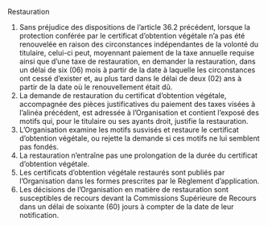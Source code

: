 Restauration
1) Sans préjudice des dispositions de l’article 36.2 précédent, lorsque la protection
conférée par le certificat d’obtention végétale n’a pas été renouvelée en raison des
circonstances indépendantes de la volonté du titulaire, celui-ci peut, moyennant
paiement de la taxe annuelle requise ainsi que d’une taxe de restauration, en demander
la restauration, dans un délai de six (06) mois à partir de la date à laquelle les
circonstances ont cessé d’exister et, au plus tard dans le délai de deux (02) ans à partir
de la date où le renouvellement était dû.
2) La demande de restauration du certificat d’obtention végétale, accompagnée des pièces
justificatives du paiement des taxes visées à l’alinéa précédent, est adressée à
l’Organisation et contient l’exposé des motifs qui, pour le titulaire ou ses ayants droit,
justifie la restauration.
3) L’Organisation examine les motifs susvisés et restaure le certificat d’obtention végétale,
ou rejette la demande si ces motifs ne lui semblent pas fondés.
4) La restauration n’entraîne pas une prolongation de la durée du certificat d’obtention
végétale.
5) Les certificats d’obtention végétale restaurés sont publiés par l’Organisation dans les
formes prescrites par le Règlement d’application.
6) Les décisions de l’Organisation en matière de restauration sont susceptibles de recours
devant la Commissions Supérieure de Recours dans un délai de soixante (60) jours à
compter de la date de leur notification.